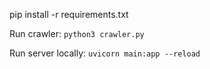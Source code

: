 pip install -r requirements.txt

Run crawler: 
```python3 crawler.py```

Run server locally: 
```uvicorn main:app --reload```
